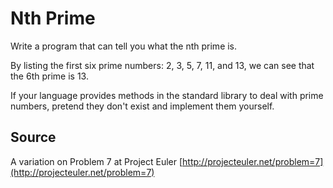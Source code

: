 # Nth Prime

Write a program that can tell you what the nth prime is.

By listing the first six prime numbers: 2, 3, 5, 7, 11, and 13, we can see that
the 6th prime is 13.

If your language provides methods in the standard library to deal with prime
numbers, pretend they don't exist and implement them yourself.

## Source

A variation on Problem 7 at Project Euler [http://projecteuler.net/problem=7](http://projecteuler.net/problem=7)
